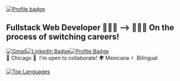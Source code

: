 [![Profile badge](https://www.codewars.com/users/anacecyflores/badges/large)](https://www.codewars.com/users/anacecyflores)

Fullstack Web Developer 👩🏻‍🏫 --> 👩🏻‍💻 On the process of switching careers!
----------------------------------------------
<a href="mailto: anacecyflores1@gmail.com"><img src="https://img.shields.io/badge/Gmail-D14836?style=for-the-badge&logo=gmail&logoColor=white&color=071A2C" alt="Gmail"/></a><a href="https://www.linkedin.com/in/anacecyflores/"><img src="https://img.shields.io/badge/LinkedIn-blue?style=for-the-badge&logo=linkedin&logoColor=white&color=071A2C" alt="LinkedIn Badge"/></a><a href="https://acf-react-portfolio.herokuapp.com/#/" target="_blank"><img src="https://img.shields.io/badge/Profile-430098?style=for-the-badge&logo=heroku&logoColor=white&color=071A2C" alt="Profile Badge"/></a>
<br>
  📍 Chicago     🤝  I'm open to collaborate!
  🌍 Mexicana    ⚡  Bilingual


  <a href="https://github.com/anacecyflores" align="left"><img src="https://github-readme-stats.vercel.app/api/top-langs/?username=anacecyflores&langs_count=10&title_color=ADEFD1FF&text_color=f2f5f5&icon_color=10b8a6&bg_color=171717&hide_border=true&locale=en&custom_title=Top%20%Languages" alt="Top Languages" /></a>
